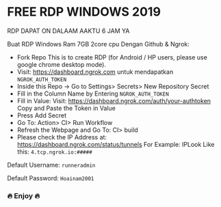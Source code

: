 # FREE RDP WINDOWS 2019

RDP DAPAT ON DALAAM AAKTU 6 JAM YA

Buat RDP Windows Ram 7GB 2core cpu Dengan Github & Ngrok:

+ Fork Repo This is to create RDP (for Android / HP users, please use google chrome desktop mode).
+ Visit: https://dashboard.ngrok.com untuk mendapatkan `NGROK_AUTH_TOKEN`
+ Inside this Repo -> Go to Settings> Secrets> New Repository Secret
+ Fill in the Column Name by Entering `NGROK_AUTH_TOKEN`
+ Fill in Value: Visit: https://dashboard.ngrok.com/auth/your-authtoken Copy and Paste the Token in Value
+ Press Add Secret
+ Go To: Action> CI> Run Workflow
+ Refresh the Webpage and Go To: CI> build
+ Please check the IP Address at: https://dashboard.ngrok.com/status/tunnels For Example: IPLook Like this: `4.tcp.ngrok.io:#####`

Default Username: `runneradmin`

Default Password: `Hoainam2001`

<h3>🔥 Enjoy 🔥</h3>
